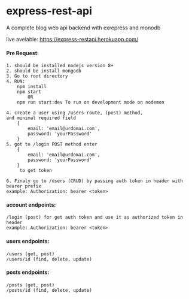 # express-rest-api 
A complete blog web api backend with exrepress and monodb

live avelable: https://express-restapi.herokuapp.com/

####    Pre Request:
    1. should be installed nodejs version 8+
    2. should be install mongodb
    3. Go to root directory
    4. RUN: 
        npm install
        npm start
            OR
        npm run start:dev To run on development mode on nodemon
        
    4. create a user using /users route, (post) method,
    and minimal required field 
        {
            email: 'email@urdomai.com', 
            password: 'yourPassword'
        }
    5. got to /login POST method enter 
        {
            email: 'email@urdomai.com', 
            password: 'yourPassword'
        } 
         to get token 

    6. Finaly go to /users (CRUD) by passing auth token in header with bearer prefix
    example: Authorization: bearer <token>

####    account endpoints:
    /login (post) for get auth token and use it as authorized token in header
    example: Authorization: bearer <token>

####    users endpoints:
    /users (get, post)
    /users/id (find, delete, update)

####    posts endpoints:
    /posts (get, post)
    /posts/id (find, delete, update)
